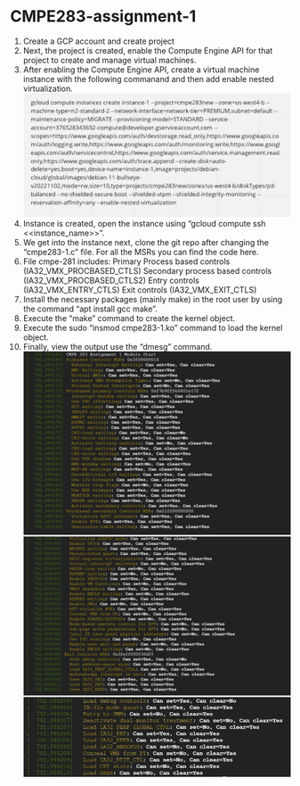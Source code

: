 # CMPE283-assignment-1
1. Create a GCP account and create project
2. Next, the project is created, enable the Compute Engine API for that project to create and manage virtual machines.
3. After enabling the Compute Engine API, create a virtual machine instance with the following commanand and then add enable nested virtualization.
![image](s1.jpeg)
4. Instance is created, open the instance using “gcloud compute ssh <<instance_name>>”.
5. We get into the instance next, clone the git repo after changing the “cmpe283-1.c” file. For all the MSRs you can find the code here.
6. File cmpe-281 includes:
      Primary Process based controls (IA32_VMX_PROCBASED_CTLS)
      Secondary process based controls (IA32_VMX_PROCBASED_CTLS2)
      Entry controls (IA32_VMX_ENTRY_CTLS)
      Exit controls (IA32_VMX_EXIT_CTLS)
7. Install the necessary packages (mainly make) in the root user by using the command “apt install gcc make”.
8. Execute the “make” command to create the kernel object.
9. Execute the sudo “insmod cmpe283-1.ko” command to load the kernel object.
10. Finally, view the output use the “dmesg” command.
![image](s2.jpeg)
![image](s3.jpeg)
![image](s14.jpeg)
